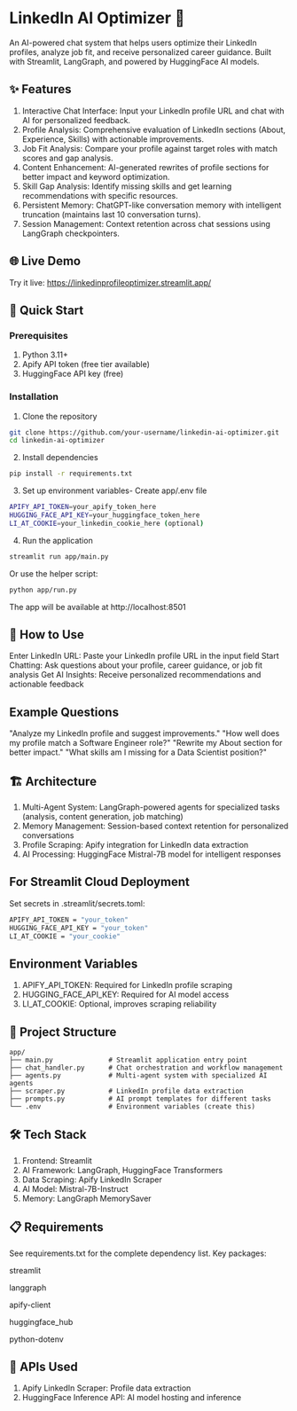 # LinkedIn AI Optimizer 💼
An AI-powered chat system that helps users optimize their LinkedIn profiles, analyze job fit, and receive personalized career guidance. Built with Streamlit, LangGraph, and powered by HuggingFace AI models.

## ✨ Features
1) Interactive Chat Interface: Input your LinkedIn profile URL and chat with AI for personalized feedback.
2) Profile Analysis: Comprehensive evaluation of LinkedIn sections (About, Experience, Skills) with actionable improvements.
3) Job Fit Analysis: Compare your profile against target roles with match scores and gap analysis.
4) Content Enhancement: AI-generated rewrites of profile sections for better impact and keyword optimization.
5) Skill Gap Analysis: Identify missing skills and get learning recommendations with specific resources.
6) Persistent Memory: ChatGPT-like conversation memory with intelligent truncation (maintains last 10 conversation turns).
7) Session Management: Context retention across chat sessions using LangGraph checkpointers.

## 🌐 Live Demo
Try it live: https://linkedinprofileoptimizer.streamlit.app/

## 🚀 Quick Start
### Prerequisites
1) Python 3.11+
2) Apify API token (free tier available)
3) HuggingFace API key (free)

### Installation
1) Clone the repository
```sh
git clone https://github.com/your-username/linkedin-ai-optimizer.git
cd linkedin-ai-optimizer
```
2) Install dependencies
```sh
pip install -r requirements.txt
```
3) Set up environment variables- Create app/.env file
```sh
APIFY_API_TOKEN=your_apify_token_here
HUGGING_FACE_API_KEY=your_huggingface_token_here
LI_AT_COOKIE=your_linkedin_cookie_here (optional)
```
4) Run the application
```sh
streamlit run app/main.py
```
Or use the helper script:
```sh
python app/run.py
```
The app will be available at http://localhost:8501

## 🎯 How to Use
Enter LinkedIn URL: Paste your LinkedIn profile URL in the input field
Start Chatting: Ask questions about your profile, career guidance, or job fit analysis
Get AI Insights: Receive personalized recommendations and actionable feedback

## Example Questions
"Analyze my LinkedIn profile and suggest improvements."
"How well does my profile match a Software Engineer role?"
"Rewrite my About section for better impact."
"What skills am I missing for a Data Scientist position?"

## 🏗️ Architecture
1) Multi-Agent System: LangGraph-powered agents for specialized tasks (analysis, content generation, job matching)
2) Memory Management: Session-based context retention for personalized conversations
3) Profile Scraping: Apify integration for LinkedIn data extraction
4) AI Processing: HuggingFace Mistral-7B model for intelligent responses

## For Streamlit Cloud Deployment
Set secrets in .streamlit/secrets.toml:
```sh
APIFY_API_TOKEN = "your_token"
HUGGING_FACE_API_KEY = "your_token"
LI_AT_COOKIE = "your_cookie"
```

## Environment Variables
1) APIFY_API_TOKEN: Required for LinkedIn profile scraping
2) HUGGING_FACE_API_KEY: Required for AI model access
3) LI_AT_COOKIE: Optional, improves scraping reliability

## 📁 Project Structure
```
app/
├── main.py              # Streamlit application entry point
├── chat_handler.py      # Chat orchestration and workflow management
├── agents.py            # Multi-agent system with specialized AI agents
├── scraper.py           # LinkedIn profile data extraction
├── prompts.py           # AI prompt templates for different tasks
└── .env                 # Environment variables (create this)
```
## 🛠️ Tech Stack
1) Frontend: Streamlit
2) AI Framework: LangGraph, HuggingFace Transformers
3) Data Scraping: Apify LinkedIn Scraper
4) AI Model: Mistral-7B-Instruct
5) Memory: LangGraph MemorySaver

## 📋 Requirements
See requirements.txt for the complete dependency list. Key packages:

streamlit

langgraph

apify-client

huggingface_hub

python-dotenv

## 🔗 APIs Used
1) Apify LinkedIn Scraper: Profile data extraction
2) HuggingFace Inference API: AI model hosting and inference
   
